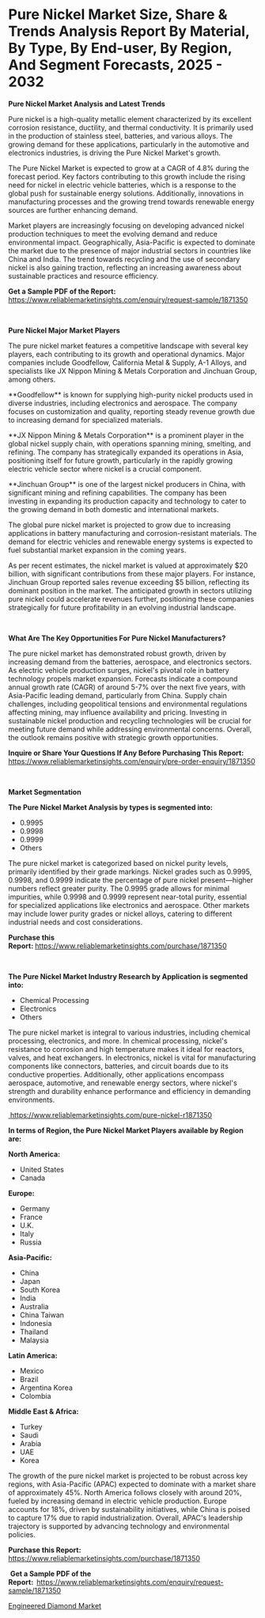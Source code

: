 <p><h1>Pure Nickel Market Size, Share & Trends Analysis Report By Material, By Type, By End-user, By Region, And Segment Forecasts, 2025 - 2032</h1></p><p><strong>Pure Nickel Market Analysis and Latest Trends</strong></p>
<p><p>Pure nickel is a high-quality metallic element characterized by its excellent corrosion resistance, ductility, and thermal conductivity. It is primarily used in the production of stainless steel, batteries, and various alloys. The growing demand for these applications, particularly in the automotive and electronics industries, is driving the Pure Nickel Market's growth.</p><p>The Pure Nickel Market is expected to grow at a CAGR of 4.8% during the forecast period. Key factors contributing to this growth include the rising need for nickel in electric vehicle batteries, which is a response to the global push for sustainable energy solutions. Additionally, innovations in manufacturing processes and the growing trend towards renewable energy sources are further enhancing demand. </p><p>Market players are increasingly focusing on developing advanced nickel production techniques to meet the evolving demand and reduce environmental impact. Geographically, Asia-Pacific is expected to dominate the market due to the presence of major industrial sectors in countries like China and India. The trend towards recycling and the use of secondary nickel is also gaining traction, reflecting an increasing awareness about sustainable practices and resource efficiency.</p></p>
<p><strong>Get a Sample PDF of the Report:&nbsp;</strong> <a href="https://www.reliablemarketinsights.com/enquiry/request-sample/1871350?utm_campaign=3369&utm_medium=2&utm_source=Github&utm_content=ia&utm_term=02042025&utm_id=pure-nickel">https://www.reliablemarketinsights.com/enquiry/request-sample/1871350</a></p>
<p>&nbsp;</p>
<p><strong>Pure Nickel Major Market Players</strong></p>
<p><p>The pure nickel market features a competitive landscape with several key players, each contributing to its growth and operational dynamics. Major companies include Goodfellow, California Metal & Supply, A-1 Alloys, and specialists like JX Nippon Mining & Metals Corporation and Jinchuan Group, among others.</p><p>**Goodfellow** is known for supplying high-purity nickel products used in diverse industries, including electronics and aerospace. The company focuses on customization and quality, reporting steady revenue growth due to increasing demand for specialized materials.</p><p>**JX Nippon Mining & Metals Corporation** is a prominent player in the global nickel supply chain, with operations spanning mining, smelting, and refining. The company has strategically expanded its operations in Asia, positioning itself for future growth, particularly in the rapidly growing electric vehicle sector where nickel is a crucial component.</p><p>**Jinchuan Group** is one of the largest nickel producers in China, with significant mining and refining capabilities. The company has been investing in expanding its production capacity and technology to cater to the growing demand in both domestic and international markets.</p><p>The global pure nickel market is projected to grow due to increasing applications in battery manufacturing and corrosion-resistant materials. The demand for electric vehicles and renewable energy systems is expected to fuel substantial market expansion in the coming years. </p><p>As per recent estimates, the nickel market is valued at approximately $20 billion, with significant contributions from these major players. For instance, Jinchuan Group reported sales revenue exceeding $5 billion, reflecting its dominant position in the market. The anticipated growth in sectors utilizing pure nickel could accelerate revenues further, positioning these companies strategically for future profitability in an evolving industrial landscape.</p></p>
<p>&nbsp;</p>
<p><strong>What Are The Key Opportunities For Pure Nickel Manufacturers?</strong></p>
<p><p>The pure nickel market has demonstrated robust growth, driven by increasing demand from the batteries, aerospace, and electronics sectors. As electric vehicle production surges, nickel's pivotal role in battery technology propels market expansion. Forecasts indicate a compound annual growth rate (CAGR) of around 5-7% over the next five years, with Asia-Pacific leading demand, particularly from China. Supply chain challenges, including geopolitical tensions and environmental regulations affecting mining, may influence availability and pricing. Investing in sustainable nickel production and recycling technologies will be crucial for meeting future demand while addressing environmental concerns. Overall, the outlook remains positive with strategic growth opportunities.</p></p>
<p><strong>Inquire or Share Your Questions If Any Before Purchasing This Report:</strong> <a href="https://www.reliablemarketinsights.com/enquiry/pre-order-enquiry/1871350?utm_campaign=3369&utm_medium=2&utm_source=Github&utm_content=ia&utm_term=02042025&utm_id=pure-nickel">https://www.reliablemarketinsights.com/enquiry/pre-order-enquiry/1871350</a></p>
<p>&nbsp;</p>
<p><strong>Market Segmentation</strong></p>
<p><strong>The Pure Nickel Market Analysis by types is segmented into:</strong></p>
<p><ul><li>0.9995</li><li>0.9998</li><li>0.9999</li><li>Others</li></ul></p>
<p><p>The pure nickel market is categorized based on nickel purity levels, primarily identified by their grade markings. Nickel grades such as 0.9995, 0.9998, and 0.9999 indicate the percentage of pure nickel present—higher numbers reflect greater purity. The 0.9995 grade allows for minimal impurities, while 0.9998 and 0.9999 represent near-total purity, essential for specialized applications like electronics and aerospace. Other markets may include lower purity grades or nickel alloys, catering to different industrial needs and cost considerations.</p></p>
<p><strong>Purchase this Report:&nbsp;</strong><a href="https://www.reliablemarketinsights.com/purchase/1871350?utm_campaign=3369&utm_medium=2&utm_source=Github&utm_content=ia&utm_term=02042025&utm_id=pure-nickel">https://www.reliablemarketinsights.com/purchase/1871350</a></p>
<p>&nbsp;</p>
<p><strong>The Pure Nickel Market Industry Research by Application is segmented into:</strong></p>
<p><ul><li>Chemical Processing</li><li>Electronics</li><li>Others</li></ul></p>
<p><p>The pure nickel market is integral to various industries, including chemical processing, electronics, and more. In chemical processing, nickel's resistance to corrosion and high temperature makes it ideal for reactors, valves, and heat exchangers. In electronics, nickel is vital for manufacturing components like connectors, batteries, and circuit boards due to its conductive properties. Additionally, other applications encompass aerospace, automotive, and renewable energy sectors, where nickel's strength and durability enhance performance and efficiency in demanding environments.</p></p>
<p><a href="https://www.reliablemarketinsights.com/pure-nickel-r1871350?utm_campaign=3369&utm_medium=2&utm_source=Github&utm_content=ia&utm_term=02042025&utm_id=pure-nickel">&nbsp;https://www.reliablemarketinsights.com/pure-nickel-r1871350</a></p>
<p><strong>In terms of Region, the Pure Nickel Market Players available by Region are:</strong></p>
<p>
    <p> <strong> North America: </strong>
        <ul>
            <li>United States</li>
            <li>Canada</li>
        </ul>
        </p> 
    <p> <strong> Europe: </strong>
        <ul>
            <li>Germany</li>
            <li>France</li>
            <li>U.K.</li>
            <li>Italy</li>
            <li>Russia</li>
        </ul>
        </p> 
    <p> <strong> Asia-Pacific: </strong>
        <ul>
            <li>China</li>
            <li>Japan</li>
            <li>South Korea</li>
            <li>India</li>
            <li>Australia</li>
            <li>China Taiwan</li>
            <li>Indonesia</li>
            <li>Thailand</li>
            <li>Malaysia</li>
        </ul>
        </p> 
    <p> <strong> Latin America: </strong>
        <ul>
            <li>Mexico</li>
            <li>Brazil</li>
            <li>Argentina Korea</li>
            <li>Colombia</li>
        </ul>
        </p> 
    <p> <strong> Middle East & Africa: </strong>
        <ul>
            <li>Turkey</li>
            <li>Saudi</li>
            <li>Arabia</li>
            <li>UAE</li>
            <li>Korea</li>
        </ul>
    </p>
    </p>
<p><p>The growth of the pure nickel market is projected to be robust across key regions, with Asia-Pacific (APAC) expected to dominate with a market share of approximately 45%. North America follows closely with around 20%, fueled by increasing demand in electric vehicle production. Europe accounts for 18%, driven by sustainability initiatives, while China is poised to capture 17% due to rapid industrialization. Overall, APAC's leadership trajectory is supported by advancing technology and environmental policies.</p></p>
<p><strong>Purchase this Report: </strong><a href="https://www.reliablemarketinsights.com/purchase/1871350?utm_campaign=3369&utm_medium=2&utm_source=Github&utm_content=ia&utm_term=02042025&utm_id=pure-nickel">https://www.reliablemarketinsights.com/purchase/1871350</a></p>
<p>&nbsp;<strong>Get a Sample PDF of the Report:&nbsp;&nbsp;</strong><a href="https://www.reliablemarketinsights.com/enquiry/request-sample/1871350?utm_campaign=3369&utm_medium=2&utm_source=Github&utm_content=ia&utm_term=02042025&utm_id=pure-nickel">https://www.reliablemarketinsights.com/enquiry/request-sample/1871350</a></p>
<p><strong></strong></p>
<p><p><a href="https://github.com/shirlantosx7/Market-Research-Report-List-1/blob/main/engineered-diamond-market.md?utm_campaign=3369&utm_medium=2&utm_source=Github&utm_content=ia&utm_term=02042025&utm_id=pure-nickel">Engineered Diamond Market</a></p></p>